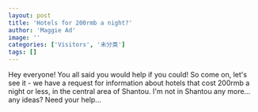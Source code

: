 ```yaml
---
layout: post
title: 'Hotels for 200rmb a night?'
author: 'Maggie Ad'
image: ''
categories: ['Visitors', '未分类']
tags: []
---
```


Hey everyone! You all said you would help if you could! So come on, let's see it - we have a request for information about hotels that cost 200rmb a night or less, in the central area of Shantou. I'm not in Shantou any more... any ideas? Need your help...